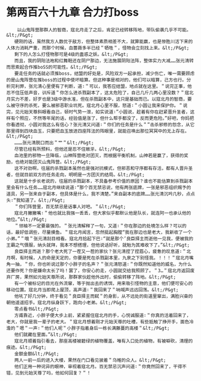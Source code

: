 # 第两百六十九章 合力打boss
        以山鬼阵营那群人的智商，寇北月走了之后，肯定已经转移阵地，带队偷袭几乎不可能。&lt;/P&gt;
       硬刚的话，虽然我方人数优于敌方，但整体素质相差不大，就算能赢，也是惨胜川活下来的人体力消耗严重，而那个时候，血蔷薇多半已经＂牺牲＂，怪物会立刻找上来。&lt;/P&gt;
       剩下的人怎么打怪物那可是4级的蛊惑之妖。&lt;/P&gt;
       而且，我的阴阳法袍和红舞鞋还在阴尸那边，无法施展阴阳法阵，整体实力大减……张元清转而思索起合作推boSS的可能性。&lt;/P&gt;
       要走任务的话就必须推boss，结盟的好处是，风险双方一起承担，减少伤亡，唯一需要顾虑的是山鬼阵营在推boss的过程中使坏暗算。但这种事是相对的，他们可以暗算，己方也行。分析完利弊，张元清心里便有了判断，道∶＂可以，我答应结盟，地点就在这里。＂说完正事，他忍不住压低声音，训斥道＂你怎么进杀戮副本了，这太危险了，自己几斤几两心里没数？＂寇北月实力不差，好歹也是3级中游水准，但在杀戮副本中，这只是基础而已。以寇北月的智商，要么被守序的杀死，要么被邪恶职业坑死。寇北月心里不服，怒道∶＂小圆让我来保护你。＂说完，见元始天尊斜眼看自己，顿时气势一泄，如实说道∶”小圆说，趁着有你在赶紧晋升圣者，这样有个照应，不然等年尾的话，经验值是涨了，但什么帮手都没了，反而更危险。”好吧，你妈把你看透彻，小圆对我这么有信心？张元清又问道∶＂你们的任务是什么＂”击杀邪修的怨念，从它那里得到四块血玉，只要把血玉放进四座阵法的阵眼里，就能召唤出那位冥冥中的无上存在。&lt;/P&gt;
       ………张元清脱口而出＂艹＂&lt;/P&gt;
       尽管已经有所预料，但他还是忍不住敞牙。&lt;/P&gt;
       血池里的邪物一旦降临，山神阵营绝对团灭，而根据平衡机制，山神若是赢了，获得的奖励，也绝对能团灭山鬼阵营。&lt;/P&gt;
       这不对劲啊，往届的杀戮副本虽然也是强对抗模式，但邪恶和守序都有存活，都有人晋升圣者，但就目前双方的任务走向，明明是一方团灭的结局。&lt;/P&gt;
       这就是十步长老说的，往届的杀戮副本，不具备参考价值的原因？谁也不能估算到杀戮副本里会有什么任务……寇北月继续说道∶“那个百无禁忌说，他有两张底牌，一张是邪恶组织赐予的道具，另一张来自于副本，但具体是什么，我不清楚。”来自副本的底牌……张元清沉吟几秒，点点头∶“我知道了。&lt;/P&gt;
       ＂你们阵营里，百无禁忌是话事人对吧。＂&lt;/P&gt;
       寇北月撇撇嘴∶＂他也就比我强一丢丢，但大家似乎都默认他是队长，就连阿一也承认他的地位。”&lt;/P&gt;
       ＂领袖不一定要最强的。＂张元清解释了一句，又道∶＂你在那边的处境怎么样？可以的话，最好低调些，尽量摸鱼。＂寇北月闻言，忽然挺起胸膛“我在那边也是老大，我新收了一个小弟。”＂哦＂张元清刮目相看。寇北月拾起下巴∶“就是那个’良臣择主而逝他一见我，便被我的王霸之气慑服，纳头就拜，我本不想搭理，但他说话好听，就勉为其难收下了。”&lt;/P&gt;
       良臣择主而逝？那个老大死了一茬又一茬的家伙？张元清捏了捏眉心，疲惫的叹息道∶＂北月啊，有时候，人的命是天定的，你要是死在杀戮副本里，九泉之下别怪我。！！！＂寇北月嘴角一抽，＂你，你也听说过那个小胖子的名声？＂张元清怒道∶＂你既然知道他的威名，为什么还要作死？你是嫌命太长了吗！罢了，你安心的走，小圆就交给我照顾了。＂3…＂寇北月返回废弃厂房，果然如元始天尊所说，那群家伙趁他外出时，偷偷转移了阵地。&lt;/P&gt;
       有一个被标记的目光在外流窜，等于抛出去的诱饵，用来吸引怪物的主意，他们便可安心的移动位置。寇北月当即爬上屋顶，高声道∶＂我回来了＂呐喊声远远回荡。&lt;/P&gt;
       他吼了好几分钟，终于看见＂良臣择主而弑＂的身影，从不远处的街道里窜出，满脸兴奋的朝他遥遥招手。寇北月纵身跃下，跑向小老弟。&lt;/P&gt;
       零点看书&lt;/P&gt;
       方甫靠近，小胖子便大步上前，紧紧握住寇北月的手，心悦诚服道∶＂你真的活着回来了，老大，你就是我一辈子的老大。＂寇北月想着刚才元始天尊的吐槽，有些抵触了挣开手，面色冷澹的＂嗯＂一声∶＂他们人呢＂小胖子指着身后一栋长满藤蔓的高楼＂&lt;/P&gt;
       他们就藏在里面。”&lt;/P&gt;
       寇北月顺着指引看去，那座高楼被碧绿的植物覆盖，唯有入口处的植物，有被噼砍，清理的痕迹。&lt;/P&gt;
       金额金额&lt;/P&gt;
       两人一前一后的进入大楼，果然在门口看见披着＂乌帷的众人。&lt;/P&gt;
       他们正用一种诧异的眼神，审视着寇北月。百无禁忌沉声问道∶＂你竟然回来了，干得不错，见到元始天尊了吗，他如何回复？＂！